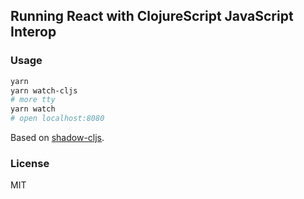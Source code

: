 
Running React with ClojureScript JavaScript Interop
----

### Usage

```bash
yarn
yarn watch-cljs
# more tty
yarn watch
# open localhost:8080
```

Based on [shadow-cljs](https://github.com/thheller/shadow-cljs).

### License

MIT
